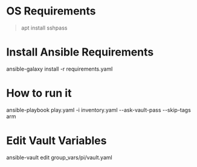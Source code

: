 OS Requirements
===============
> apt install sshpass

Install Ansible Requirements
============================
ansible-galaxy install -r requirements.yaml

How to run it
=============
ansible-playbook play.yaml -i inventory.yaml --ask-vault-pass --skip-tags arm

Edit Vault Variables
====================
ansible-vault edit group_vars/pi/vault.yaml

